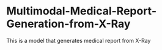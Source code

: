 # Multimodal-Medical-Report-Generation-from-X-Ray
This is a model that generates medical report from X-Ray
